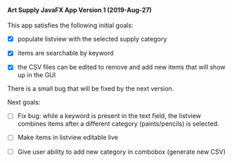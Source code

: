 #### Art Supply JavaFX App Version 1 (2019-Aug-27)
 
This app satisfies the following initial goals:

- [x] populate listview with the selected supply category

- [x] items are searchable by keyword

- [x] the CSV files can be edited to remove and add new items that will show up in the GUI

There is a small bug that will be fixed by the next version. 

Next goals:

- [ ] Fix bug: while a keyword is present in the text field, the listview combines items after a different category (paints/pencils) is selected.

- [ ] Make items in listview editable live

- [ ] Give user ability to add new category in combobox (generate new CSV)
  